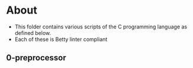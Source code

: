 # About #
- This folder contains various scripts of the C programming language as defined below.
- Each of these is Betty linter compliant

## 0-preprocessor ##
